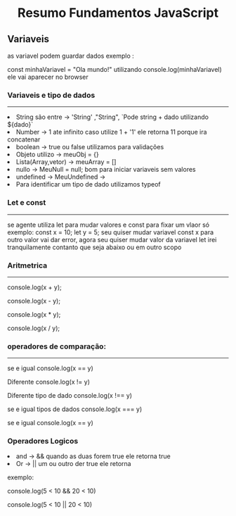 <h1 align="center"> Resumo Fundamentos JavaScript </h1>

<h2>Variaveis</h2>
<p>as variavel podem guardar dados exemplo :</p>
<p>
  const minhaVariavel = "Ola mundo!" utilizando console.log(minhaVariavel) ele
  vai aparecer no browser
</p>

<h3>Variaveis e tipo de dados</h3>
<hr>
<li>
  String são entre -> 'String' ,"String", `Pode string + dado utilizando
  ${dado}`
</li>

<li>
  Number -> 1 ate infinito caso utilize 1 + '1' ele retorna 11 porque ira
  concatenar
</li>

<li>boolean -> true ou false utilizamos para validações</li>
<li>Objeto utilizo -> meuObj = {}</li>
<li>Lista(Array,vetor) -> meuArray = []</li>
<li>nullo -> MeuNull = null; bom para iniciar variaveis sem valores</li>
<li>undefined -> MeuUndefined -></li>
<li>Para identificar um tipo de dado utilizamos typeof</li>

<h3>Let e const</h3>
<hr>

<p>
  se agente utiliza let para mudar valores e const para fixar um vlaor só
  exemplo: const x = 10; let y = 5; seu quiser mudar variavel const x para outro
  valor vai dar error, agora seu quiser mudar valor da variavel let irei
  tranquilamente contanto que seja abaixo ou em outro scopo
</p>

<h3>Aritmetrica</h3>
<hr>

<p> console.log(x + y);</p>
<p> console.log(x - y);</p>
<p> console.log(x * y);</p>
<p> console.log(x /
  y);
</p>
<h3>operadores de comparação:</h3>
<hr>
<p>se e igual console.log(x == y)</p>
<p>Diferente console.log(x != y)</p>
<p>Diferente tipo de dado console.log(x !== y)</p>
<p>se e igual tipos de dados console.log(x === y)</p>
<p>se e igual console.log(x == y)</p>

<h3>Operadores Logicos</h3>
<li>and -> && quando as duas forem true ele retorna true</li>
<li>Or -> || um ou outro der true ele retorna</li>
<p>exemplo:</p>
<p>console.log(5 < 10 && 20 < 10)</p>
<p>console.log(5 < 10 || 20 < 10)</p>